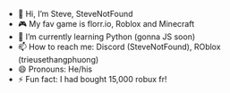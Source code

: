 - 👋 Hi, I’m Steve, SteveNotFound
- 🎮 My fav game is florr.io, Roblox and Minecraft
- 🌱 I’m currently learning Python (gonna JS soon)
- 📫 How to reach me: Discord (SteveNotFound), ROblox (trieusethangphuong)
- 😄 Pronouns: He/his
- ⚡ Fun fact: I had bought 15,000 robux fr!
<!---
Stevehack100/Stevehack100 is a ✨ special ✨ repository because its `README.md` (this file) appears on your GitHub profile.
You can click the Preview link to take a look at your changes.
--->
